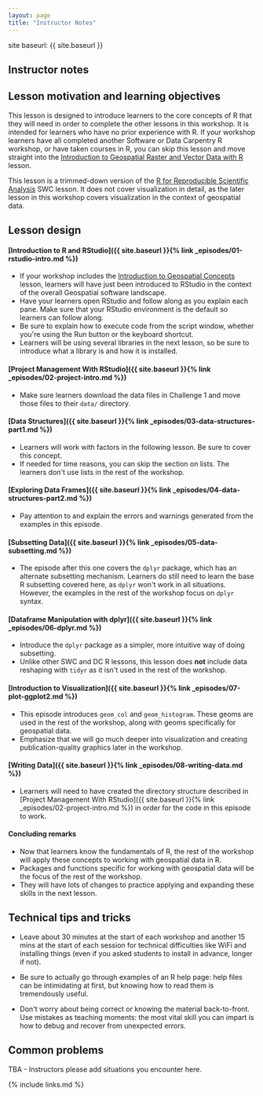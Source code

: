 ```yaml
---
layout: page
title: "Instructor Notes"
---
```

site baseurl: {{ site.baseurl }}

## Instructor notes

## Lesson motivation and learning objectives

This lesson is designed to introduce learners to the core concepts of R 
that they will need in order to complete the other lessons
in this workshop. It is intended for learners who have no prior experience with
R. If your workshop learners have all completed another Software or Data 
Carpentry R workshop, or have taken courses in R, you can skip this lesson
and move straight into the 
[Introduction to Geospatial Raster and Vector Data with R](https://datacarpentry.org/r-raster-vector-geospatial/) lesson.

This lesson is a trimmed-down version of the 
[R for Reproducible Scientific Analysis](http://swcarpentry.github.io/r-novice-gapminder) SWC lesson. It does not cover visualization in detail, 
as the later lesson in this workshop covers visualization in the context of
geospatial data. 

## Lesson design

#### [Introduction to R and RStudio]({{ site.baseurl }}{% link _episodes/01-rstudio-intro.md %})

* If your workshop includes the [Introduction to Geospatial Concepts](https://datacarpentry.org/organization-geospatial/) lesson, learners will have 
just been introduced to RStudio in the context of the overall Geospatial 
software landscape. 
* Have your learners open RStudio and follow along as you explain each pane. Make sure that your RStudio environment is the default so learners can follow along.
* Be sure to explain how to execute code from the script window, whether you're
using the Run button or the keyboard shortcut. 
* Learners will be using several libraries in the next lesson, so be sure to 
introduce what a library is and how it is installed. 

#### [Project Management With RStudio]({{ site.baseurl }}{% link _episodes/02-project-intro.md %})

* Make sure learners download the data files in Challenge 1 and move those files
to their `data/` directory. 

#### [Data Structures]({{ site.baseurl }}{% link _episodes/03-data-structures-part1.md %})

* Learners will work with factors in the following lesson. Be sure to 
cover this concept.
* If needed for time reasons, you can skip the section on lists. The learners
don't use lists in the rest of the workshop.

#### [Exploring Data Frames]({{ site.baseurl }}{% link _episodes/04-data-structures-part2.md %})

* Pay attention to and explain the errors and warnings generated from the examples in this episode.

#### [Subsetting Data]({{ site.baseurl }}{% link _episodes/05-data-subsetting.md %})

* The episode after this one covers the `dplyr` package, which has an 
alternate subsetting mechanism. Learners do still need to learn the 
base R subsetting covered here, as `dplyr` won't work in all situations. However,
the examples in the rest of the workshop focus on `dplyr` syntax.

#### [Dataframe Manipulation with dplyr]({{ site.baseurl }}{% link _episodes/06-dplyr.md %})

* Introduce the `dplyr` package as a simpler, more intuitive way of doing
subsetting. 
* Unlike other SWC and DC R lessons, this lesson does **not** include data 
reshaping with `tidyr` as it isn't used in the rest of the workshop.

#### [Introduction to Visualization]({{ site.baseurl }}{% link _episodes/07-plot-ggplot2.md %})

* This episode introduces `geom_col` and `geom_histogram`. These geoms are used
in the rest of the workshop, along with geoms specifically for geospatial data.
* Emphasize that we will go much deeper into visualization and creating
publication-quality graphics later in the workshop.

#### [Writing Data]({{ site.baseurl }}{% link _episodes/08-writing-data.md %})

* Learners will need to have created the directory structure described in 
[Project Management With RStudio]({{ site.baseurl }}{% link _episodes/02-project-intro.md %}) in order for the code
in this episode to work. 

#### Concluding remarks

* Now that learners know the fundamentals of R, the rest of the workshop
will apply these concepts to working with geospatial data in R. 
* Packages and functions specific for working with geospatial data will be
the focus of the rest of the workshop. 
* They will have lots of changes to practice applying and expanding these
skills in the next lesson. 

## Technical tips and tricks

* Leave about 30 minutes at the start of each workshop and another 15 mins
at the start of each session for technical difficulties like WiFi and
installing things (even if you asked students to install in advance, longer if
not).

* Be sure to actually go through examples of an R help page: help files
can be intimidating at first, but knowing how to read them is tremendously
useful.

* Don't worry about being correct or knowing the material back-to-front. Use
mistakes as teaching moments: the most vital skill you can impart is how to
debug and recover from unexpected errors.

## Common problems

TBA - Instructors please add situations you encounter here.


{% include links.md %}
